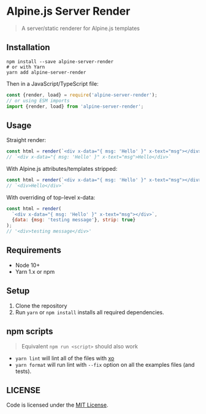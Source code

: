 # Alpine.js Server Render

> A server/static renderer for Alpine.js templates

## Installation

```
npm install --save alpine-server-render
# or with Yarn
yarn add alpine-server-render
```

Then in a JavaScript/TypeScript file:

```js
const {render, load} = require('alpine-server-render');
// or using ESM imports
import {render, load} from 'alpine-server-render';
```

## Usage

Straight render:

```js
const html = render(`<div x-data="{ msg: 'Hello' }" x-text="msg"></div>`);
// `<div x-data="{ msg: 'Hello' }" x-text="msg">Hello</div>`
```

With Alpine.js attributes/templates stripped:

```js
const html = render(`<div x-data="{ msg: 'Hello' }" x-text="msg"></div>`, { strip: true });
// `<div>Hello</div>`
```

With overriding of top-level x-data:

```js
const html = render(
  `<div x-data="{ msg: 'Hello' }" x-text="msg"></div>`,
  {data: {msg: 'testing message'}, strip: true}
);
// '<div>testing message</div>'
```


## Requirements

- Node 10+
- Yarn 1.x or npm

## Setup

1. Clone the repository
2. Run `yarn` or `npm install` installs all required dependencies.

## npm scripts

> Equivalent `npm run <script>` should also work

- `yarn lint` will lint all of the files with [xo](https://github.com/xojs/xo)
- `yarn format` will run lint with `--fix` option on all the examples files (and tests).

## LICENSE

Code is licensed under the [MIT License](./LICENSE).

